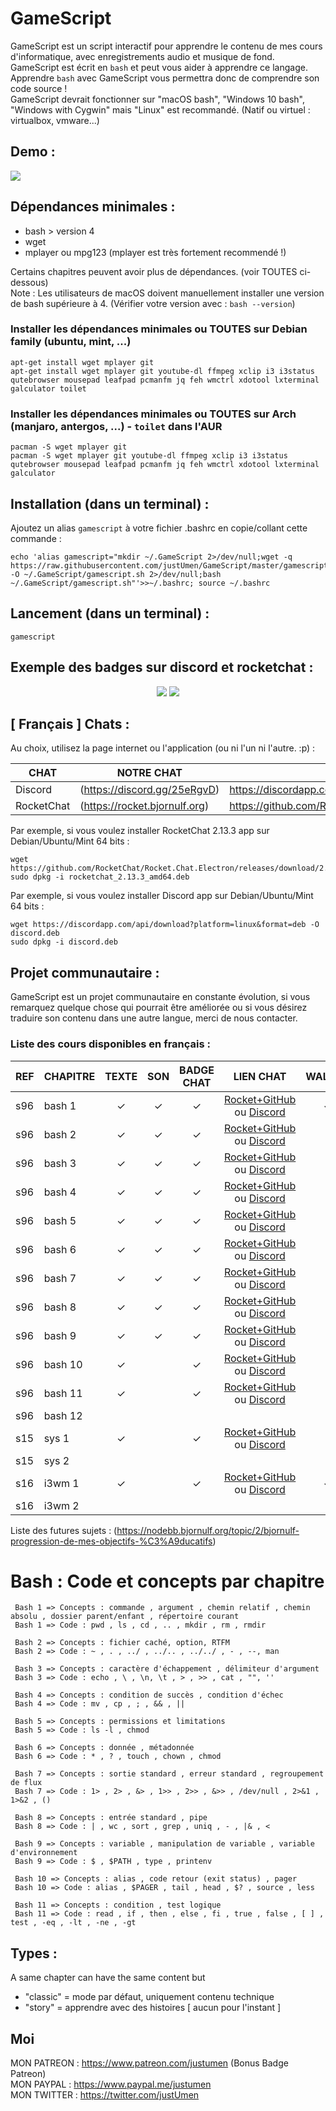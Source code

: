 # GameScript

GameScript est un script interactif pour apprendre le contenu de mes cours d'informatique, avec enregistrements audio et musique de fond.  
GameScript est écrit en `bash` et peut vous aider à apprendre ce langage. Apprendre `bash` avec GameScript vous permettra donc de comprendre son code source !  
GameScript devrait fonctionner sur "macOS bash", "Windows 10 bash", "Windows with Cygwin" mais "Linux" est recommandé. (Natif ou virtuel : virtualbox, vmware...)  

## Demo :

<img src="https://cdn.rawgit.com/justUmen/GameScript/master/GS_usage_2.svg">

## Dépendances minimales :

* bash > version 4
* wget
* mplayer ou mpg123 (mplayer est très fortement recommendé !)

Certains chapitres peuvent avoir plus de dépendances. (voir TOUTES ci-dessous)  
Note : Les utilisateurs de macOS doivent manuellement installer une version de bash supérieure à 4. (Vérifier votre version avec : `bash --version`)  

### Installer les dépendances minimales ou TOUTES sur Debian family (ubuntu, mint, ...)

    apt-get install wget mplayer git
	apt-get install wget mplayer git youtube-dl ffmpeg xclip i3 i3status qutebrowser mousepad leafpad pcmanfm jq feh wmctrl xdotool lxterminal galculator toilet

### Installer les dépendances minimales ou TOUTES sur Arch (manjaro, antergos, ...) - `toilet` dans l'AUR

    pacman -S wget mplayer git
    pacman -S wget mplayer git youtube-dl ffmpeg xclip i3 i3status qutebrowser mousepad leafpad pcmanfm jq feh wmctrl xdotool lxterminal galculator

## Installation (dans un terminal) :

Ajoutez un alias `gamescript` à votre fichier .bashrc en copie/collant cette commande :

    echo 'alias gamescript="mkdir ~/.GameScript 2>/dev/null;wget -q https://raw.githubusercontent.com/justUmen/GameScript/master/gamescript.sh -O ~/.GameScript/gamescript.sh 2>/dev/null;bash ~/.GameScript/gamescript.sh"'>>~/.bashrc; source ~/.bashrc

## Lancement (dans un terminal) :

    gamescript

## Exemple des badges sur discord et rocketchat :

<p align="center">
	<img src="https://cdn.rawgit.com/justUmen/GameScript/master/discord.png">
	<img src="https://cdn.rawgit.com/justUmen/GameScript/master/rocket.png">
</p>

## [ Français ] Chats :

Au choix, utilisez la page internet ou l'application (ou ni l'un ni l'autre. :p) :  

|CHAT|NOTRE CHAT|APPLICATION|
|---------|---------|--------|
|Discord|(https://discord.gg/25eRgvD)|https://discordapp.com/download|
|RocketChat|(https://rocket.bjornulf.org)|https://github.com/RocketChat/Rocket.Chat.Electron/releases|

Par exemple, si vous voulez installer RocketChat 2.13.3 app sur Debian/Ubuntu/Mint 64 bits :

	wget https://github.com/RocketChat/Rocket.Chat.Electron/releases/download/2.13.3/rocketchat_2.13.3_amd64.deb
	sudo dpkg -i rocketchat_2.13.3_amd64.deb

Par exemple, si vous voulez installer Discord app sur Debian/Ubuntu/Mint 64 bits :

	wget https://discordapp.com/api/download?platform=linux&format=deb -O discord.deb
	sudo dpkg -i discord.deb

## Projet communautaire :

GameScript est un projet communautaire en constante évolution, si vous remarquez quelque chose qui pourrait être améliorée ou si vous désirez traduire son contenu dans une autre langue, merci de nous contacter.

### Liste des cours disponibles en français :

|REF|CHAPITRE|TEXTE|SON|BADGE CHAT|LIEN CHAT|WALLPAPER|
|---------|---------|:-----:|:-----:|:-----:|:-----:|:-----:|
|s96|bash 1|✓|✓|✓|[Rocket+GitHub](https://rocket.bjornulf.org) ou [Discord](https://discord.gg/25eRgvD)|✓[lien](https://github.com/justUmen/WallpaperGenerator/tree/master/Wallpaper/fr/bash_1)|
|s96|bash 2|✓|✓|✓|[Rocket+GitHub](https://rocket.bjornulf.org) ou [Discord](https://discord.gg/25eRgvD)||
|s96|bash 3|✓|✓|✓|[Rocket+GitHub](https://rocket.bjornulf.org) ou [Discord](https://discord.gg/25eRgvD)||
|s96|bash 4|✓|✓|✓|[Rocket+GitHub](https://rocket.bjornulf.org) ou [Discord](https://discord.gg/25eRgvD)||
|s96|bash 5|✓|✓|✓|[Rocket+GitHub](https://rocket.bjornulf.org) ou [Discord](https://discord.gg/25eRgvD)||
|s96|bash 6|✓|✓|✓|[Rocket+GitHub](https://rocket.bjornulf.org) ou [Discord](https://discord.gg/25eRgvD)||
|s96|bash 7|✓|✓|✓|[Rocket+GitHub](https://rocket.bjornulf.org) ou [Discord](https://discord.gg/25eRgvD)||
|s96|bash 8|✓|✓|✓|[Rocket+GitHub](https://rocket.bjornulf.org) ou [Discord](https://discord.gg/25eRgvD)||
|s96|bash 9|✓|✓|✓|[Rocket+GitHub](https://rocket.bjornulf.org) ou [Discord](https://discord.gg/25eRgvD)||
|s96|bash 10|✓||✓|[Rocket+GitHub](https://rocket.bjornulf.org) ou [Discord](https://discord.gg/25eRgvD)||
|s96|bash 11|✓||✓|[Rocket+GitHub](https://rocket.bjornulf.org) ou [Discord](https://discord.gg/25eRgvD)||
|s96|bash 12||||||
|s15|sys 1|✓||✓|[Rocket+GitHub](https://rocket.bjornulf.org) ou [Discord](https://discord.gg/25eRgvD)||
|s15|sys 2||||||
|s16|i3wm 1|✓||✓|[Rocket+GitHub](https://rocket.bjornulf.org) ou [Discord](https://discord.gg/25eRgvD)|✓[lien](https://github.com/justUmen/WallpaperGenerator/tree/master/Wallpaper/fr/i3wm_1)|
|s16|i3wm 2||||||

Liste des futures sujets : (https://nodebb.bjornulf.org/topic/2/bjornulf-progression-de-mes-objectifs-%C3%A9ducatifs)

# Bash : Code et concepts par chapitre

     Bash 1 => Concepts : commande , argument , chemin relatif , chemin absolu , dossier parent/enfant , répertoire courant
     Bash 1 => Code : pwd , ls , cd , .. , mkdir , rm , rmdir

     Bash 2 => Concepts : fichier caché, option, RTFM
     Bash 2 => Code : ~ , . , ../ , ../.. , ../../ , - , --, man

     Bash 3 => Concepts : caractère d'échappement , délimiteur d'argument
     Bash 3 => Code : echo , \ , \n, \t , > , >> , cat , "", ''

     Bash 4 => Concepts : condition de succès , condition d'échec
     Bash 4 => Code : mv , cp , ; , && , ||

     Bash 5 => Concepts : permissions et limitations
     Bash 5 => Code : ls -l , chmod

     Bash 6 => Concepts : donnée , métadonnée
     Bash 6 => Code : * , ? , touch , chown , chmod

     Bash 7 => Concepts : sortie standard , erreur standard , regroupement de flux
     Bash 7 => Code : 1> , 2> , &> , 1>> , 2>> , &>> , /dev/null , 2>&1 , 1>&2 , ()

     Bash 8 => Concepts : entrée standard , pipe
     Bash 8 => Code : | , wc , sort , grep , uniq , - , |& , <

     Bash 9 => Concepts : variable , manipulation de variable , variable d'environnement
     Bash 9 => Code : $ , $PATH , type , printenv

     Bash 10 => Concepts : alias , code retour (exit status) , pager
     Bash 10 => Code : alias , $PAGER , tail , head , $? , source , less

     Bash 11 => Concepts : condition , test logique
     Bash 11 => Code : read , if , then , else , fi , true , false , [ ] , test , -eq , -lt , -ne , -gt

## Types :

A same chapter can have the same content but

* "classic" = mode par défaut, uniquement contenu technique
* "story" = apprendre avec des histoires [ aucun pour l'instant ]

## Moi

MON PATREON : https://www.patreon.com/justumen (Bonus Badge Patreon)  
MON PAYPAL : https://www.paypal.me/justumen  
MON TWITTER : https://twitter.com/justUmen  
